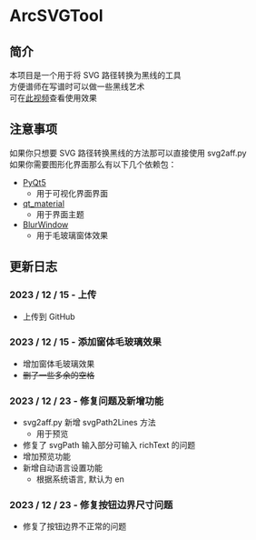 # ArcSVGTool
 
## 简介

本项目是一个用于将 SVG 路径转换为黑线的工具  
方便谱师在写谱时可以做一些黑线艺术  
可在[此视频](https://www.bilibili.com/video/BV1Uz4y1c7hw/)查看使用效果

## 注意事项

如果你只想要 SVG 路径转换黑线的方法那可以直接使用 svg2aff.py  
如果你需要图形化界面那么有以下几个依赖包：
- [PyQt5](https://pypi.org/project/PyQt5/)
    - 用于可视化界面界面
- [qt_material](https://pypi.org/project/qt_material/)
    - 用于界面主题
- [BlurWindow](https://pypi.org/project/BlurWindow/)
    - 用于毛玻璃窗体效果

## 更新日志

### 2023 / 12 / 15 - 上传
- 上传到 GitHub

### 2023 / 12 / 15 - 添加窗体毛玻璃效果
- 增加窗体毛玻璃效果
- ~~删了一些多余的空格~~

### 2023 / 12 / 23 - 修复问题及新增功能
- svg2aff.py 新增 svgPath2Lines 方法
    - 用于预览
- 修复了 svgPath 输入部分可输入 richText 的问题
- 增加预览功能
- 新增自动语言设置功能
    - 根据系统语言, 默认为 en

### 2023 / 12 / 23 - 修复按钮边界尺寸问题
- 修复了按钮边界不正常的问题